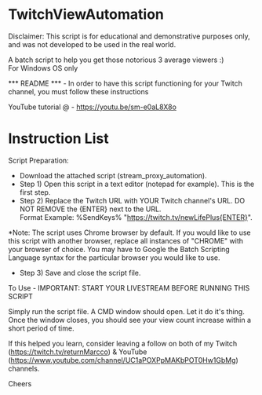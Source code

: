 # TwitchViewAutomation
Disclaimer: This script is for educational and demonstrative purposes only, and was not developed to be used in the real world.

A batch script to help you get those notorious 3 average viewers :)  
For Windows OS only  

*** README *** - In order to have this script functioning for your Twitch channel, you must follow these instructions

YouTube tutorial @ - https://youtu.be/sm-e0aL8X8o

Instruction List  
================ 
Script Preparation:
* Download the attached script (stream_proxy_automation).
* Step 1) Open this script in a text editor (notepad for example). This is the first step.  
* Step 2) Replace the Twitch URL with YOUR Twitch channel's URL. DO NOT REMOVE the {ENTER} next to the URL.   
Format Example: %SendKeys% "https://twitch.tv/newLifePlus{ENTER}".

*Note: The script uses Chrome browser by default. If you would like to use this script with another browser, replace all instances of "CHROME" with your browser of choice. You may have to Google the Batch Scripting Language syntax for the particular browser you would like to use.

* Step 3) Save and close the script file.  

To Use - IMPORTANT: START YOUR LIVESTREAM BEFORE RUNNING THIS SCRIPT  

Simply run the script file. A CMD window should open. Let it do it's thing. Once the window closes, you should see your view count increase within a short period of time.  


If this helped you learn, consider leaving a follow on both of my Twitch (https://twitch.tv/returnMarcco) & YouTube (https://www.youtube.com/channel/UC1aPOXPpMAKbPOT0Hw1GbMg) channels.  

Cheers

